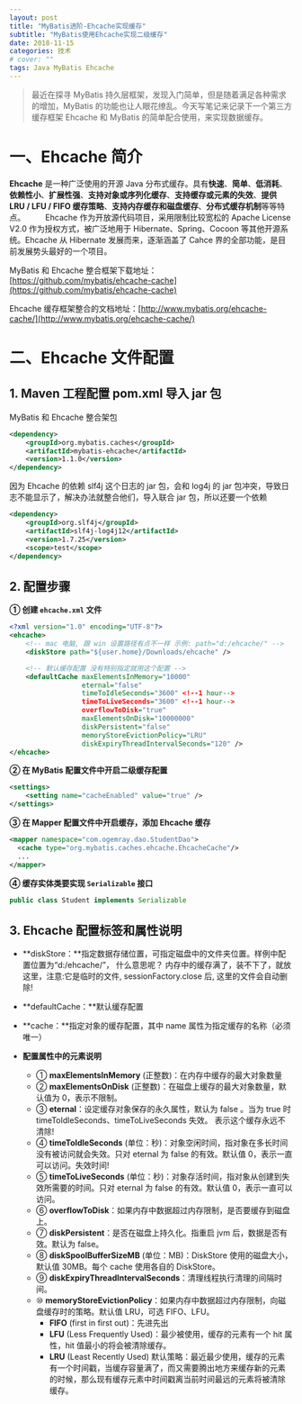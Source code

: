 ```yaml
---
layout: post
title: "MyBatis进阶-Ehcache实现缓存"
subtitle: "MyBatis使用Ehcache实现二级缓存"
date: 2018-11-15
categories: 技术
# cover: ""
tags: Java MyBatis Ehcache
---
```


> 最近在探寻 MyBatis 持久层框架，发现入门简单，但是随着满足各种需求的增加，MyBatis 的功能也让人眼花缭乱。今天写笔记来记录下一个第三方缓存框架 Ehcache 和 MyBatis 的简单配合使用，来实现数据缓存。

# 一、Ehcache 简介

**Ehcache** 是一种广泛使用的开源 Java 分布式缓存。具有**快速**、**简单**、**低消耗**、**依赖性小**、**扩展性强**、**支持对象或序列化缓存**、**支持缓存或元素的失效**、**提供 LRU / LFU / FIFO 缓存策略**、**支持内存缓存和磁盘缓存**、**分布式缓存机制**等等特点。
　　 Ehcache 作为开放源代码项目，采用限制比较宽松的 Apache License V2.0 作为授权方式，被广泛地用于 Hibernate、Spring、Cocoon 等其他开源系统。Ehcache 从 Hibernate 发展而来，逐渐涵盖了 Cahce 界的全部功能，是目前发展势头最好的一个项目。

MyBatis 和 Ehcache 整合框架下载地址：[https://github.com/mybatis/ehcache-cache](https://github.com/mybatis/ehcache-cache)

Ehcache 缓存框架整合的文档地址：[http://www.mybatis.org/ehcache-cache/](http://www.mybatis.org/ehcache-cache/)

# 二、Ehcache 文件配置

## 1. Maven 工程配置 pom.xml 导入 jar 包

MyBatis 和 Ehcache 整合架包

```xml
<dependency>
    <groupId>org.mybatis.caches</groupId>
    <artifactId>mybatis-ehcache</artifactId>
    <version>1.1.0</version>
</dependency>
```

因为 Ehcache 的依赖 slf4j 这个日志的 jar 包，会和 log4j 的 jar 包冲突，导致日志不能显示了，解决办法就整合他们，导入联合 jar 包，所以还要一个依赖

```xml
<dependency>
	<groupId>org.slf4j</groupId>
	<artifactId>slf4j-log4j12</artifactId>
	<version>1.7.25</version>
	<scope>test</scope>
</dependency>
```

## 2. 配置步骤

**① 创建 `ehcache.xml` 文件**

```xml
<?xml version="1.0" encoding="UTF-8"?>
<ehcache>
	<!-- mac 电脑, 跟 win 设置路径有点不一样 示例: path="d:/ehcache/" -->
	<diskStore path="${user.home}/Downloads/ehcache" />

	<!-- 默认缓存配置 没有特别指定就用这个配置 -->
	<defaultCache maxElementsInMemory="10000"
				  eternal="false"
				  timeToIdleSeconds="3600" <!--1 hour-->
				  timeToLiveSeconds="3600" <!--1 hour-->
				  overflowToDisk="true"
				  maxElementsOnDisk="10000000"
				  diskPersistent="false"
				  memoryStoreEvictionPolicy="LRU"
				  diskExpiryThreadIntervalSeconds="120" />
</ehcache>
```

**② 在 MyBatis 配置文件中开启二级缓存配置**

```xml
<settings>
	<setting name="cacheEnabled" value="true" />
</settings>
```

**③ 在 Mapper 配置文件中开启缓存，添加 Ehcache 缓存**

```xml
<mapper namespace="com.ogemray.dao.StudentDao">
  <cache type="org.mybatis.caches.ehcache.EhcacheCache"/>
  ...
</mapper>
```

**④ 缓存实体类要实现 `Serializable` 接口**

```java
public class Student implements Serializable
```

## 3. Ehcache 配置标签和属性说明

- **diskStore：**指定数据存储位置，可指定磁盘中的文件夹位置。样例中配置位置为“d:/ehcache/”， 什么意思呢？ 内存中的缓存满了，装不下了，就放这里，注意:它是临时的文件, sessionFactory.close 后, 这里的文件会自动删除!
- **defaultCache：**默认缓存配置
- **cache：**指定对象的缓存配置，其中 name 属性为指定缓存的名称（必须唯一）

- **配置属性中的元素说明**
  - ① **maxElementsInMemory** (正整数)：在内存中缓存的最大对象数量
  - ② **maxElementsOnDisk** (正整数)：在磁盘上缓存的最大对象数量，默认值为 0，表示不限制。
  - ③ **eternal**：设定缓存对象保存的永久属性，默认为 false 。当为 true 时 timeToIdleSeconds、timeToLiveSeconds 失效。 表示这个缓存永远不清除!
  - ④ **timeToIdleSeconds** (单位：秒)：对象空闲时间，指对象在多长时间没有被访问就会失效。只对 eternal 为 false 的有效。默认值 0，表示一直可以访问。失效时间!
  - ⑤ **timeToLiveSeconds** (单位：秒)：对象存活时间，指对象从创建到失效所需要的时间。只对 eternal 为 false 的有效。默认值 0，表示一直可以访问。
  - ⑥ **overflowToDisk**：如果内存中数据超过内存限制，是否要缓存到磁盘上。
  - ⑦ **diskPersistent**：是否在磁盘上持久化。指重启 jvm 后，数据是否有效。默认为 false。
  - ⑧ **diskSpoolBufferSizeMB** (单位：MB)：DiskStore 使用的磁盘大小，默认值 30MB。每个 cache 使用各自的 DiskStore。
  - ⑨ **diskExpiryThreadIntervalSeconds**：清理线程执行清理的间隔时间。
  - ⑩ **memoryStoreEvictionPolicy**：如果内存中数据超过内存限制，向磁盘缓存时的策略。默认值 LRU，可选 FIFO、LFU。
    - **FIFO** (first in first out)：先进先出
    - **LFU** (Less Frequently Used)：最少被使用，缓存的元素有一个 hit 属性，hit 值最小的将会被清除缓存。
    - **LRU** (Least Recently Used) 默认策略：最近最少使用，缓存的元素有一个时间戳，当缓存容量满了，而又需要腾出地方来缓存新的元素的时候，那么现有缓存元素中时间戳离当前时间最远的元素将被清除缓存。
